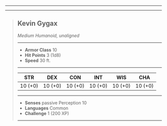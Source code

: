___
___
> ## Kevin Gygax
> *Medium Humanoid, unaligned*
> ___
> - **Armor Class** 10
> - **Hit Points** 3 (1d8)
> - **Speed** 30 ft.
> ___
> |STR|DEX|CON|INT|WIS|CHA|
> |:---:|:---:|:---:|:---:|:---:|:---:|
> |10 (+0)|10 (+0)|10 (+0)|10 (+0)|10 (+0)|10 (+0)|
> ___
> - **Senses** passive Perception 10
> - **Languages** Common
> - **Challenge** 1 (200 XP)
> ___